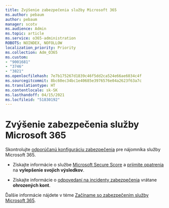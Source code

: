 ```yaml
---
title: Zvýšenie zabezpečenia služby Microsoft 365
ms.author: pebaum
author: pebaum
manager: scotv
ms.audience: Admin
ms.topic: article
ms.service: o365-administration
ROBOTS: NOINDEX, NOFOLLOW
localization_priority: Priority
ms.collection: Adm_O365
ms.custom:
- "9001681"
- "3746"
- "3821"
ms.openlocfilehash: 7e7b175267d1839c46f5dd2ca524e66ae6034c4f
ms.sourcegitcommit: 8bc60ec34bc1e40685e3976576e04a2623f63a7c
ms.translationtype: HT
ms.contentlocale: sk-SK
ms.lasthandoff: 04/15/2021
ms.locfileid: "51830192"
---
```

# <a name="increase-microsoft-365-security"></a>Zvýšenie zabezpečenia služby Microsoft 365

Skontrolujte [odporúčanú konfiguráciu zabezpečenia](https://docs.microsoft.com/microsoft-365/security/office-365-security/tenant-wide-setup-for-increased-security?view=o365-worldwide) pre nájomníka služby Microsoft 365.

- Získajte informácie o službe [Microsoft Secure Score](https://docs.microsoft.com/microsoft-365/security/mtp/microsoft-secure-score?view=o365-worldwide) a [prijmite opatrenia](https://docs.microsoft.com/microsoft-365/security/mtp/microsoft-secure-score?view=o365-worldwide#take-action-to-improve-your-score) na **vylepšenie svojich výsledkov**.

- Získajte informácie o [odpovedaní na incidenty zabezpečenia](https://docs.microsoft.com/microsoft-365/security/office-365-security/office365-security-incident-response-overview?view=o365-worldwide) vrátane **ohrozených kont**.

Ďalšie informácie nájdete v téme [Začíname so zabezpečením služby Microsoft 365](https://docs.microsoft.com/microsoft-365/security/office-365-security/security-roadmap?view=o365-worldwide). 
